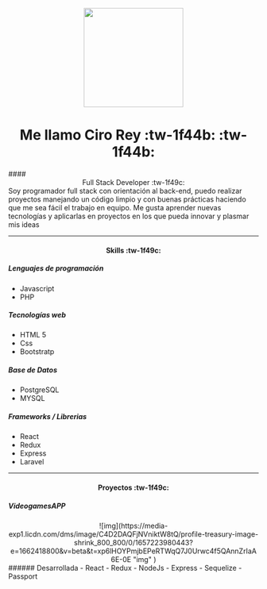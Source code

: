 <p align="center">
<img src="https://i.pinimg.com/originals/c6/3f/b4/c63fb4d45a436a3d958ce719369665c2.gif" width="200">
</p>
<h1 align="center">
Me llamo Ciro Rey :tw-1f44b: :tw-1f44b:
</h1>
####<center> Full Stack Developer :tw-1f49c: </center>
Soy programador full stack con orientación al back-end, puedo realizar proyectos manejando un código limpio y con buenas prácticas haciendo que me sea fácil el trabajo en equipo. 
Me gusta aprender nuevas tecnologías y aplicarlas en proyectos en los que pueda innovar y plasmar mis ideas
                
----
#### <center> Skills :tw-1f49c: </center>
#####  Lenguajes de programación
- Javascript
- PHP
##### Tecnologías web
- HTML 5
- Css
- Bootstratp
#####  Base de Datos
- PostgreSQL
- MYSQL
#####  Frameworks / Librerias
- React
- Redux
- Express
- Laravel
----
#### <center> Proyectos :tw-1f49c: </center>
#####  VideogamesAPP
<center >
![img](https://media-exp1.licdn.com/dms/image/C4D2DAQFjNVniktW8tQ/profile-treasury-image-shrink_800_800/0/1657223980443?e=1662418800&v=beta&t=xp6lHOYPmjbEPeRTWqQ7J0Urwc4f5QAnnZrIaA6E-0E "img" )
</center>
######  Desarrollada
- React
- Redux
- NodeJs
- Express
- Sequelize
- Passport




